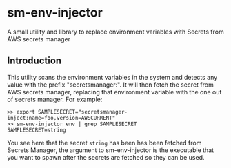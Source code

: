 # sm-env-injector
A small utility and library to replace environment variables with Secrets from AWS secrets manager

## Introduction

This utility scans the environment variables in the system and detects any value with the prefix "secretsmanager:". It will then fetch the secret from AWS secrets manager, replacing that environment variable with the one out of secrets manager. For example:

```
>> export SAMPLESECRET="secretsmanager-inject:name=foo,version=AWSCURRENT"
>> sm-env-injector env | grep SAMPLESECRET
SAMPLESECRET=string
```
You see here that the secret `string` has been has been fetched from Secrets Manager, the argument to sm-env-injector is the executable that you want to spawn after the secrets are fetched so they can be used.

